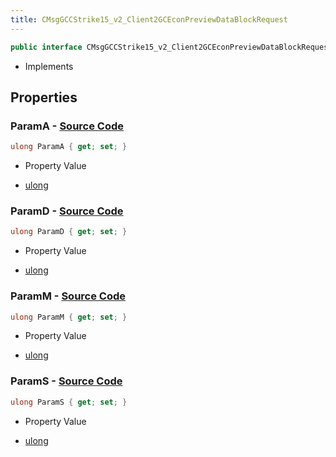 ```yaml
---
title: CMsgGCCStrike15_v2_Client2GCEconPreviewDataBlockRequest
---
```


```csharp
public interface CMsgGCCStrike15_v2_Client2GCEconPreviewDataBlockRequest : ITypedProtobuf<CMsgGCCStrike15_v2_Client2GCEconPreviewDataBlockRequest>, INativeHandle
```

- Implements

## Properties

### **ParamA** - [Source Code](https://github.com/swiftly-solution/swiftlys2/blob/main/managed/src/SwiftlyS2.Generated/Protobufs/Interfaces/CMsgGCCStrike15_v2_Client2GCEconPreviewDataBlockRequest.cs#L16)

```csharp
ulong ParamA { get; set; }
```

- Property Value

- [ulong](https://learn.microsoft.com/dotnet/api/system.uint64)

### **ParamD** - [Source Code](https://github.com/swiftly-solution/swiftlys2/blob/main/managed/src/SwiftlyS2.Generated/Protobufs/Interfaces/CMsgGCCStrike15_v2_Client2GCEconPreviewDataBlockRequest.cs#L19)

```csharp
ulong ParamD { get; set; }
```

- Property Value

- [ulong](https://learn.microsoft.com/dotnet/api/system.uint64)

### **ParamM** - [Source Code](https://github.com/swiftly-solution/swiftlys2/blob/main/managed/src/SwiftlyS2.Generated/Protobufs/Interfaces/CMsgGCCStrike15_v2_Client2GCEconPreviewDataBlockRequest.cs#L22)

```csharp
ulong ParamM { get; set; }
```

- Property Value

- [ulong](https://learn.microsoft.com/dotnet/api/system.uint64)

### **ParamS** - [Source Code](https://github.com/swiftly-solution/swiftlys2/blob/main/managed/src/SwiftlyS2.Generated/Protobufs/Interfaces/CMsgGCCStrike15_v2_Client2GCEconPreviewDataBlockRequest.cs#L13)

```csharp
ulong ParamS { get; set; }
```

- Property Value

- [ulong](https://learn.microsoft.com/dotnet/api/system.uint64)

